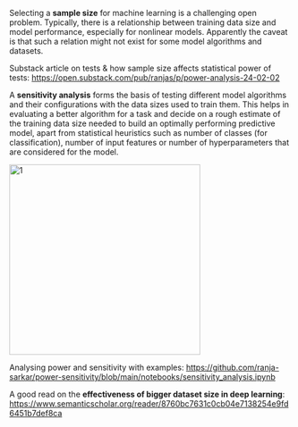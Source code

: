 
Selecting a **sample size** for machine learning is a challenging open problem. Typically, there is a relationship between training data size and model performance, especially for nonlinear models. Apparently the caveat is that such a relation might not exist for some model algorithms and datasets. 

Substack article on tests & how sample size affects statistical power of tests: https://open.substack.com/pub/ranjas/p/power-analysis-24-02-02

A **sensitivity analysis** forms the basis of testing different model algorithms and their configurations with the data sizes used to train them. This helps in evaluating a better algorithm for a task and decide on a rough estimate of the training data size needed to build an optimally performing predictive model, apart from statistical heuristics such as number of classes (for classification), number of input features or number of hyperparameters that are considered for the model. 

<img width="341" alt="1" src="https://github.com/user-attachments/assets/e1ba4eb6-5330-44f4-aaa3-ec492621334d">


Analysing power and sensitivity with examples: https://github.com/ranja-sarkar/power-sensitivity/blob/main/notebooks/sensitivity_analysis.ipynb

A good read on the **effectiveness of bigger dataset size in deep learning**:
https://www.semanticscholar.org/reader/8760bc7631c0cb04e7138254e9fd6451b7def8ca

